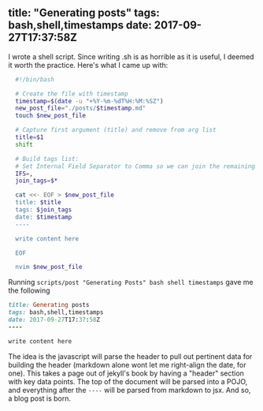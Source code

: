 title: "Generating posts"
tags: bash,shell,timestamps
date: 2017-09-27T17:37:58Z
----

I wrote a shell script.  Since writing .sh is as horrible as it is useful, I deemed it worth the practice.  Here's what I came up with:

```bash
  #!/bin/bash

  # Create the file with timestamp
  timestamp=$(date -u "+%Y-%m-%dT%H:%M:%SZ")
  new_post_file="./posts/$timestamp.md"
  touch $new_post_file

  # Capture first argument (title) and remove from arg list
  title=$1
  shift

  # Build tags list:
  # Set Internal Field Separator to Comma so we can join the remaining args
  IFS=,
  join_tags=$*

  cat <<- EOF > $new_post_file
  title: $title
  tags: $join_tags
  date: $timestamp
  ----

  write content here

  EOF

  nvim $new_post_file
```

Running `scripts/post "Generating Posts" bash shell timestamps` gave me the following

```ruby
title: Generating posts
tags: bash,shell,timestamps
date: 2017-09-27T17:37:58Z
----

write content here
```

The idea is the javascript will parse the header to pull out pertinent data for building the header (markdown alone wont let me right-align the date, for one).  This takes a page out of jekyll's book by having a "header" section with key data points.  The top of the document will be parsed into a POJO, and everything after the `----` will be parsed from markdown to jsx.  And so, a blog post is born.
